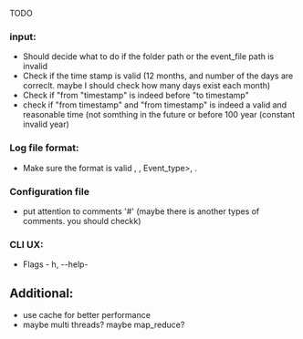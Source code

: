 TODO

### input:
* Should decide what to do if the folder path or the event_file path is invalid
*  Check if the time stamp is valid (12 months, and number of the days are correclt. maybe I should check how many days exist each month)
* Check if "from "timestamp" is indeed before "to timestamp"
* check if "from timestamp" and "from timestamp" is indeed a valid and reasonable time (not somthing in the future or before 100 year (constant invalid year)


### Log file format:
* Make sure the format is valid <timeStanp>, <level>, Event_type>, <Message>.

### Configuration file
* put attention to comments '#' (maybe there is another types of comments. you should checkk)

### CLI UX:
* Flags - h, --help-
  

## Additional:
* use cache for better performance
* maybe multi threads? maybe map_reduce?
  

